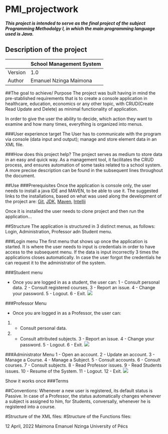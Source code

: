 # PMI_projectwork

_**This project is intended to serve as the final project of the subject Programming Methodolgy I, in which the main programming language used is Java.**_

## Description of the project

| |  School Management System |
| ----- |------------------------|
| Version | 1.0                    |
| Author | Emanuel Nzinga Maimona |



##The goal to achieve/ Purpose
The project was built having in mind the pre-stablished requirements that is to create a console application in healthcare, education, economics or any other topic, with CRUD(Create Read Update and Delete) as minimal functionality of application.

In order to give the user the ability to decide, which action they want to examine and how many times, everything is organized into menus.

###User experience target
 The User has to communicate with the program via console (data input and output);  manage and store element data in an XML file.

###How does this project help?
The project serves as medium to store data in an easy and quick way. As a management tool, it facilitates the CRUD process, and ensures automation of some tasks related to a school system. A more precise description can be found in the subsequent lines throughout the document.


##Use
###Prerequisites
Once the application is console only, the user needs to install a java IDE and MAVEN, to be able to use it. The suggested links to the installations, based on what was used along the development of the project are:
[Git](https://git-scm.com/download/win),
[JDK](https://www.oracle.com/java/technologies/downloads/),
[Maven](https://maven.apache.org/download.cgi),
[Intellij](https://www.jetbrains.com/idea/download/#section=windows)

Once it is installed the user needs to clone project and then run the application...

##Structure
The application is structured in 3 distinct menus, as follows: Login, Administration, Professor adn Student menu.

###Login menu
The first menu that shows up once the application is started. It is where the user needs to input is credentials in order to have access to the subsequent menu.
If the data is input incorrectly 3 times the applications closes automatically. In case the user forgot the credentials he can request it to the administrator of the system.

###Student menu
- Once you are logged in as a student, the user can:
  1 - Consult personal data.
  2 - Consult registered courses.
  3 - Report an issue.
  4 - Change your password.
  5 - Logout.
  6 - Exit.
![](PMI_projectwork/src/main/resources/img/student.png)


###Professor Menu
- Once you are logged in as a Professor, the user can:
1. - Consult personal data.
2. - Consult attributed subjects.
3 - Report an issue.
4 - Change your password.
5 - Logout.
6 - Exit.
![](PMI_projectwork/src/main/resources/img/professor.png)

###Administrator Menu
1 - Open an account.
2 - Update an account.
3 - Manage a Course.
4 - Manage a Subject.
5 - Consult accounts.
6 - Consult courses.
7 - Consult subjects.
8 - Read Professor issues.
9 - Read Students issues.
10 - Resume of the System.
11 - Logout.
12 - Exit.
![](PMI_projectwork/src/main/resources/img/admin.png)


Show it works once
###Terms

##Conventions:
Whenever a new user is registered, its default status is Passive. In case of a Professor, the status automatically changes whenever a subject is assigned to him, for Students, conversally, whenever he is registered into a course.

#Structure of the XML files:
#Structure of the Functions files:


12 April, 2022 
Maimona Emanuel Nzinga
University of Pécs